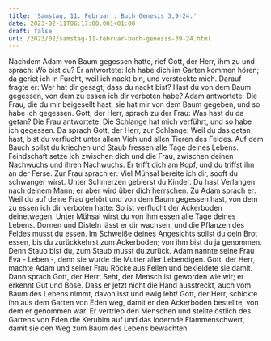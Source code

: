 ```yaml
---
title: 'Samstag, 11. Februar : Buch Genesis 3,9-24.'
date: 2023-02-11T06:17:00.001+01:00
draft: false
url: /2023/02/samstag-11-februar-buch-genesis-39-24.html
---
```


Nachdem Adam von Baum gegessen hatte, rief Gott, der Herr, ihm zu und sprach: Wo bist du? Er antwortete: Ich habe dich im Garten kommen hören; da geriet ich in Furcht, weil ich nackt bin, und versteckte mich. Darauf fragte er: Wer hat dir gesagt, dass du nackt bist? Hast du von dem Baum gegessen, von dem zu essen ich dir verboten habe? Adam antwortete: Die Frau, die du mir beigesellt hast, sie hat mir von dem Baum gegeben, und so habe ich gegessen. Gott, der Herr, sprach zu der Frau: Was hast du da getan? Die Frau antwortete: Die Schlange hat mich verführt, und so habe ich gegessen. Da sprach Gott, der Herr, zur Schlange: Weil du das getan hast, bist du verflucht unter allem Vieh und allen Tieren des Feldes. Auf dem Bauch sollst du kriechen und Staub fressen alle Tage deines Lebens. Feindschaft setze ich zwischen dich und die Frau, zwischen deinen Nachwuchs und ihren Nachwuchs. Er trifft dich am Kopf, und du triffst ihn an der Ferse. Zur Frau sprach er: Viel Mühsal bereite ich dir, sooft du schwanger wirst. Unter Schmerzen gebierst du Kinder. Du hast Verlangen nach deinem Mann; er aber wird über dich herrschen. Zu Adam sprach er: Weil du auf deine Frau gehört und von dem Baum gegessen hast, von dem zu essen ich dir verboten hatte: So ist verflucht der Ackerboden deinetwegen. Unter Mühsal wirst du von ihm essen alle Tage deines Lebens. Dornen und Disteln lässt er dir wachsen, und die Pflanzen des Feldes musst du essen. Im Schweiße deines Angesichts sollst du dein Brot essen, bis du zurückkehrst zum Ackerboden; von ihm bist du ja genommen. Denn Staub bist du, zum Staub musst du zurück. Adam nannte seine Frau Eva - Leben -, denn sie wurde die Mutter aller Lebendigen. Gott, der Herr, machte Adam und seiner Frau Röcke aus Fellen und bekleidete sie damit. Dann sprach Gott, der Herr: Seht, der Mensch ist geworden wie wir; er erkennt Gut und Böse. Dass er jetzt nicht die Hand ausstreckt, auch vom Baum des Lebens nimmt, davon isst und ewig lebt! Gott, der Herr, schickte ihn aus dem Garten von Eden weg, damit er den Ackerboden bestellte, von dem er genommen war. Er vertrieb den Menschen und stellte östlich des Gartens von Eden die Kerubim auf und das lodernde Flammenschwert, damit sie den Weg zum Baum des Lebens bewachten.
